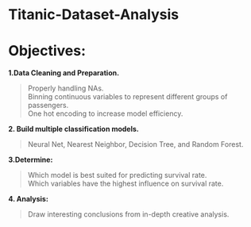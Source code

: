 # Titanic-Dataset-Analysis
# Objectives:
**1.Data Cleaning and Preparation.**<br>
> Properly handling NAs.<br>
> Binning continuous variables to represent different groups of passengers.<br>
> One hot encoding to increase model efficiency.<br>

**2. Build multiple classification models.**<br>
> Neural Net, Nearest Neighbor, Decision Tree, and Random Forest.<br>


**3.Determine:**<br>
> Which model is best suited for predicting survival rate.<br>
> Which variables have the highest influence on survival rate.

**4. Analysis:**<br>
> Draw interesting conclusions from in-depth creative analysis.
